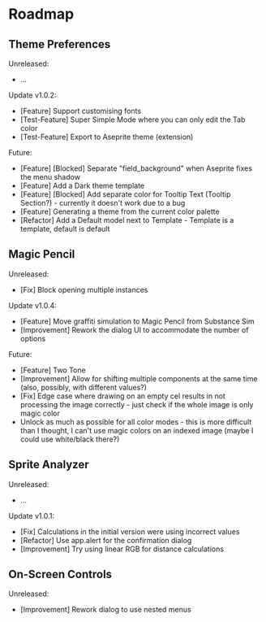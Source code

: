# Roadmap

## Theme Preferences

Unreleased:

- ...

Update v1.0.2:

- [Feature] Support customising fonts
- [Test-Feature] Super Simple Mode where you can only edit the Tab color
- [Test-Feature] Export to Aseprite theme (extension)

Future:

- [Feature] [Blocked] Separate "field_background" when Aseprite fixes the menu shadow
- [Feature] Add a Dark theme template
- [Feature] [Blocked] Add separate color for Tooltip Text (Tooltip Section?) - currently it doesn't work due to a bug
- [Feature] Generating a theme from the current color palette
- [Refactor] Add a Default model next to Template - Template is a template, default is default

## Magic Pencil

Unreleased:

- [Fix] Block opening multiple instances

Update v1.0.4:

- [Feature] Move graffiti simulation to Magic Pencil from Substance Sim
- [Improvement] Rework the dialog UI to accommodate the number of options

Future:

- [Feature] Two Tone
- [Improvement] Allow for shifting multiple components at the same time (also, possibly, with different values?)
- [Fix] Edge case where drawing on an empty cel results in not processing the image correctly - just check if the whole image is only magic color
- Unlock as much as possible for all color modes - this is more difficult than I thought, I can't use magic colors on an indexed image (maybe I could use white/black there?)

## Sprite Analyzer

Unreleased:

- ...

Update v1.0.1:

- [Fix] Calculations in the initial version were using incorrect values
- [Refactor] Use app.alert for the confirmation dialog
- [Improvement] Try using linear RGB for distance calculations

## On-Screen Controls

Unreleased:

- [Improvement] Rework dialog to use nested menus